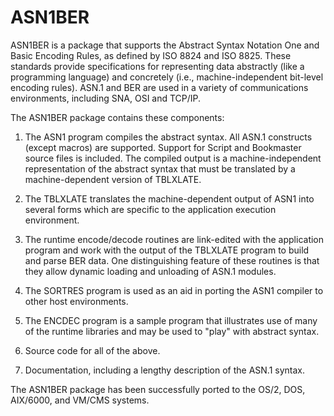 # ASN1BER
ASN1BER is a package that supports the Abstract Syntax Notation One and Basic Encoding Rules, as defined by ISO 8824 and ISO 8825. These
standards provide specifications for representing data abstractly (like
a programming language) and concretely (i.e., machine-independent
bit-level encoding rules).  ASN.1 and BER are used in a variety of
communications environments, including SNA, OSI and TCP/IP.

The ASN1BER package contains these components:

1. The ASN1 program compiles the abstract syntax.  All ASN.1 constructs
(except macros) are supported.  Support for Script and Bookmaster source
files is included.  The compiled output is a machine-independent
representation of the abstract syntax that must be translated by a
machine-dependent version of TBLXLATE.

2. The TBLXLATE translates the machine-dependent output of ASN1 into
several forms which are specific to the application execution
environment.

3. The runtime encode/decode routines are link-edited with the
application program and work with the output of the TBLXLATE
program to build and parse BER data.  One distinguishing feature of
these routines is that they allow dynamic loading and unloading of
ASN.1 modules.

4. The SORTRES program is used as an aid in porting the ASN1 compiler to
other host environments.

5. The ENCDEC program is a sample program that illustrates use of many
of the runtime libraries and may be used to "play" with abstract syntax.

6. Source code for all of the above.

7. Documentation, including a lengthy description of the ASN.1 syntax.

The ASN1BER package has been successfully ported to the OS/2, DOS,
AIX/6000, and VM/CMS systems.
